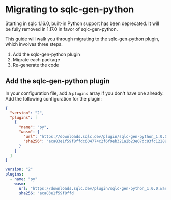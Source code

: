 # Migrating to sqlc-gen-python
 
Starting in sqlc 1.16.0, built-in Python support has been deprecated. It will
be fully removed in 1.17.0 in favor of sqlc-gen-python.

This guide will walk you through migrating to the [sqlc-gen-python](https://github.com/tabbed/sqlc-gen-python) plugin,
which involves three steps.

1. Add the sqlc-gen-python plugin
2. Migrate each package
3. Re-generate the code

## Add the sqlc-gen-python plugin

In your configuration file, add a `plugins` array if you don't have one
already. Add the following configuration for the plugin:

```json
{
  "version": "2",
  "plugins": [
    {
      "name": "py",
      "wasm": {
        "url": "https://downloads.sqlc.dev/plugin/sqlc-gen-python_1.0.0.wasm",
        "sha256": "aca83e1f59f8ffdc604774c2f6f9eb321a2b23e07dc83fc12289d25305fa065b"
      }
    }
  ]
}
```

```yaml
version: "2"
plugins:
  - name: "py"
    wasm:
      url: "https://downloads.sqlc.dev/plugin/sqlc-gen-python_1.0.0.wasm"
      sha256: "aca83e1f59f8ffd